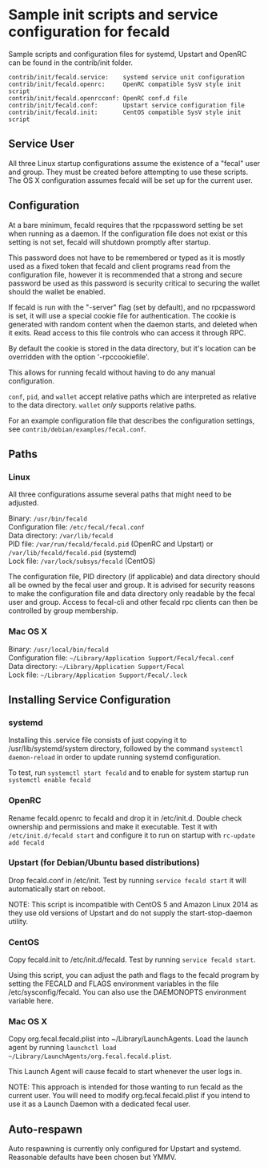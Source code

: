 Sample init scripts and service configuration for fecald
==========================================================

Sample scripts and configuration files for systemd, Upstart and OpenRC
can be found in the contrib/init folder.

    contrib/init/fecald.service:    systemd service unit configuration
    contrib/init/fecald.openrc:     OpenRC compatible SysV style init script
    contrib/init/fecald.openrcconf: OpenRC conf.d file
    contrib/init/fecald.conf:       Upstart service configuration file
    contrib/init/fecald.init:       CentOS compatible SysV style init script

Service User
---------------------------------

All three Linux startup configurations assume the existence of a "fecal" user
and group.  They must be created before attempting to use these scripts.
The OS X configuration assumes fecald will be set up for the current user.

Configuration
---------------------------------

At a bare minimum, fecald requires that the rpcpassword setting be set
when running as a daemon.  If the configuration file does not exist or this
setting is not set, fecald will shutdown promptly after startup.

This password does not have to be remembered or typed as it is mostly used
as a fixed token that fecald and client programs read from the configuration
file, however it is recommended that a strong and secure password be used
as this password is security critical to securing the wallet should the
wallet be enabled.

If fecald is run with the "-server" flag (set by default), and no rpcpassword is set,
it will use a special cookie file for authentication. The cookie is generated with random
content when the daemon starts, and deleted when it exits. Read access to this file
controls who can access it through RPC.

By default the cookie is stored in the data directory, but it's location can be overridden
with the option '-rpccookiefile'.

This allows for running fecald without having to do any manual configuration.

`conf`, `pid`, and `wallet` accept relative paths which are interpreted as
relative to the data directory. `wallet` *only* supports relative paths.

For an example configuration file that describes the configuration settings,
see `contrib/debian/examples/fecal.conf`.

Paths
---------------------------------

### Linux

All three configurations assume several paths that might need to be adjusted.

Binary:              `/usr/bin/fecald`  
Configuration file:  `/etc/fecal/fecal.conf`  
Data directory:      `/var/lib/fecald`  
PID file:            `/var/run/fecald/fecald.pid` (OpenRC and Upstart) or `/var/lib/fecald/fecald.pid` (systemd)  
Lock file:           `/var/lock/subsys/fecald` (CentOS)  

The configuration file, PID directory (if applicable) and data directory
should all be owned by the fecal user and group.  It is advised for security
reasons to make the configuration file and data directory only readable by the
fecal user and group.  Access to fecal-cli and other fecald rpc clients
can then be controlled by group membership.

### Mac OS X

Binary:              `/usr/local/bin/fecald`  
Configuration file:  `~/Library/Application Support/Fecal/fecal.conf`  
Data directory:      `~/Library/Application Support/Fecal`  
Lock file:           `~/Library/Application Support/Fecal/.lock`  

Installing Service Configuration
-----------------------------------

### systemd

Installing this .service file consists of just copying it to
/usr/lib/systemd/system directory, followed by the command
`systemctl daemon-reload` in order to update running systemd configuration.

To test, run `systemctl start fecald` and to enable for system startup run
`systemctl enable fecald`

### OpenRC

Rename fecald.openrc to fecald and drop it in /etc/init.d.  Double
check ownership and permissions and make it executable.  Test it with
`/etc/init.d/fecald start` and configure it to run on startup with
`rc-update add fecald`

### Upstart (for Debian/Ubuntu based distributions)

Drop fecald.conf in /etc/init.  Test by running `service fecald start`
it will automatically start on reboot.

NOTE: This script is incompatible with CentOS 5 and Amazon Linux 2014 as they
use old versions of Upstart and do not supply the start-stop-daemon utility.

### CentOS

Copy fecald.init to /etc/init.d/fecald. Test by running `service fecald start`.

Using this script, you can adjust the path and flags to the fecald program by
setting the FECALD and FLAGS environment variables in the file
/etc/sysconfig/fecald. You can also use the DAEMONOPTS environment variable here.

### Mac OS X

Copy org.fecal.fecald.plist into ~/Library/LaunchAgents. Load the launch agent by
running `launchctl load ~/Library/LaunchAgents/org.fecal.fecald.plist`.

This Launch Agent will cause fecald to start whenever the user logs in.

NOTE: This approach is intended for those wanting to run fecald as the current user.
You will need to modify org.fecal.fecald.plist if you intend to use it as a
Launch Daemon with a dedicated fecal user.

Auto-respawn
-----------------------------------

Auto respawning is currently only configured for Upstart and systemd.
Reasonable defaults have been chosen but YMMV.
